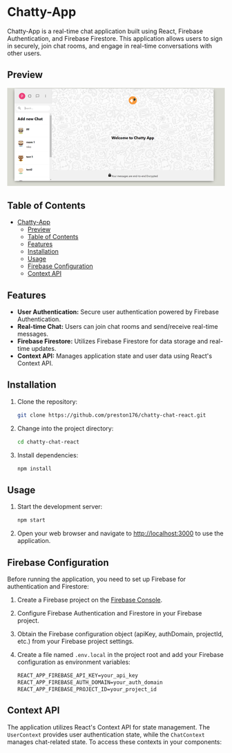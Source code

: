 # Chatty-App

Chatty-App is a real-time chat application built using React, Firebase Authentication, and Firebase Firestore. This application allows users to sign in securely, join chat rooms, and engage in real-time conversations with other users.

## Preview
![Alt text](image.png)

## Table of Contents

- [Chatty-App](#chatty-app)
  - [Preview](#preview)
  - [Table of Contents](#table-of-contents)
  - [Features](#features)
  - [Installation](#installation)
  - [Usage](#usage)
  - [Firebase Configuration](#firebase-configuration)
  - [Context API](#context-api)

## Features

- **User Authentication:** Secure user authentication powered by Firebase Authentication.
- **Real-time Chat:** Users can join chat rooms and send/receive real-time messages.
- **Firebase Firestore:** Utilizes Firebase Firestore for data storage and real-time updates.
- **Context API:** Manages application state and user data using React's Context API.

## Installation

1. Clone the repository:

    ```bash
    git clone https://github.com/preston176/chatty-chat-react.git
    ```

2. Change into the project directory:

    ```bash
    cd chatty-chat-react
    ```

3. Install dependencies:

    ```bash
    npm install
    ```

## Usage

1. Start the development server:

    ```bash
    npm start
    ```

2. Open your web browser and navigate to [http://localhost:3000](http://localhost:3000) to use the application.

## Firebase Configuration

Before running the application, you need to set up Firebase for authentication and Firestore:

1. Create a Firebase project on the [Firebase Console](https://console.firebase.google.com/).

2. Configure Firebase Authentication and Firestore in your Firebase project.

3. Obtain the Firebase configuration object (apiKey, authDomain, projectId, etc.) from your Firebase project settings.

4. Create a file named `.env.local` in the project root and add your Firebase configuration as environment variables:

    ```env
    REACT_APP_FIREBASE_API_KEY=your_api_key
    REACT_APP_FIREBASE_AUTH_DOMAIN=your_auth_domain
    REACT_APP_FIREBASE_PROJECT_ID=your_project_id
    ```

## Context API

The application utilizes React's Context API for state management. The `UserContext` provides user authentication state, while the `ChatContext` manages chat-related state. To access these contexts in your components:
